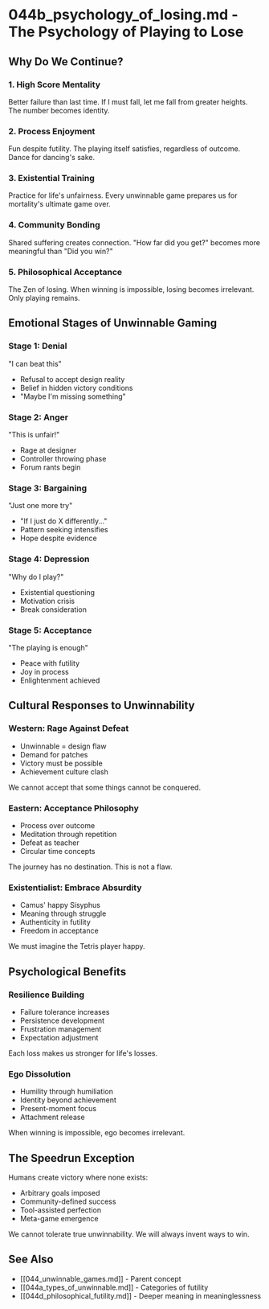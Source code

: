 # 044b_psychology_of_losing.md - The Psychology of Playing to Lose

## Why Do We Continue?

### 1. High Score Mentality
Better failure than last time. If I must fall, let me fall from greater heights. The number becomes identity.

### 2. Process Enjoyment
Fun despite futility. The playing itself satisfies, regardless of outcome. Dance for dancing's sake.

### 3. Existential Training
Practice for life's unfairness. Every unwinnable game prepares us for mortality's ultimate game over.

### 4. Community Bonding
Shared suffering creates connection. "How far did you get?" becomes more meaningful than "Did you win?"

### 5. Philosophical Acceptance
The Zen of losing. When winning is impossible, losing becomes irrelevant. Only playing remains.

## Emotional Stages of Unwinnable Gaming

### Stage 1: Denial
"I can beat this"
- Refusal to accept design reality
- Belief in hidden victory conditions
- "Maybe I'm missing something"

### Stage 2: Anger  
"This is unfair!"
- Rage at designer
- Controller throwing phase
- Forum rants begin

### Stage 3: Bargaining
"Just one more try"
- "If I just do X differently..."
- Pattern seeking intensifies
- Hope despite evidence

### Stage 4: Depression
"Why do I play?"
- Existential questioning
- Motivation crisis
- Break consideration

### Stage 5: Acceptance
"The playing is enough"
- Peace with futility
- Joy in process
- Enlightenment achieved

## Cultural Responses to Unwinnability

### Western: Rage Against Defeat
- Unwinnable = design flaw
- Demand for patches
- Victory must be possible
- Achievement culture clash

We cannot accept that some things cannot be conquered.

### Eastern: Acceptance Philosophy
- Process over outcome
- Meditation through repetition
- Defeat as teacher
- Circular time concepts

The journey has no destination. This is not a flaw.

### Existentialist: Embrace Absurdity
- Camus' happy Sisyphus
- Meaning through struggle
- Authenticity in futility
- Freedom in acceptance

We must imagine the Tetris player happy.

## Psychological Benefits

### Resilience Building
- Failure tolerance increases
- Persistence development
- Frustration management
- Expectation adjustment

Each loss makes us stronger for life's losses.

### Ego Dissolution
- Humility through humiliation
- Identity beyond achievement
- Present-moment focus
- Attachment release

When winning is impossible, ego becomes irrelevant.

## The Speedrun Exception

Humans create victory where none exists:
- Arbitrary goals imposed
- Community-defined success
- Tool-assisted perfection
- Meta-game emergence

We cannot tolerate true unwinnability. We will always invent ways to win.

## See Also
- [[044_unwinnable_games.md]] - Parent concept
- [[044a_types_of_unwinnable.md]] - Categories of futility
- [[044d_philosophical_futility.md]] - Deeper meaning in meaninglessness